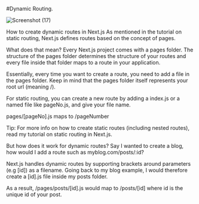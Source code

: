 #Dynamic Routing.


![Screenshot (17)](https://user-images.githubusercontent.com/109068603/197341171-96275ced-cb84-48da-97ea-296618017914.png)

How to create dynamic routes in Next.js
As mentioned in the tutorial on static routing, Next.js defines routes based on the concept of pages.

What does that mean? Every Next.js project comes with a pages folder. The structure of the pages folder determines the structure of your routes and every file inside that folder maps to a route in your application.

Essentially, every time you want to create a route, you need to add a file in the pages folder. Keep in mind that the pages folder itself represents your root url (meaning /).

For static routing, you can create a new route by adding a index.js or a named file like pageNo.js, and give your file name.


pages/[pageNo].js maps to /pageNumber

Tip: For more info on how to create static routes (including nested routes), read my tutorial on static routing in Next.js.

But how does it work for dynamic routes? Say I wanted to create a blog, how would I add a route such as myblog.com/posts/:id?

Next.js handles dynamic routes by supporting brackets around parameters (e.g [id]) as a filename. Going back to my blog example, I would therefore create a [id].js file inside my posts folder.

As a result, /pages/posts/[id].js would map to /posts/[id] where id is the unique id of your post.


